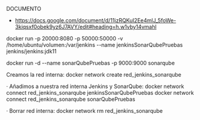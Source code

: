 DOCUMENTO
- https://docs.google.com/document/d/11jzRQKuI2Ee4mlJ_5foWe-3kiqsxf0obek9yz6J7AVY/edit#heading=h.w1vby14vmahl

docker run -p 20000:8080 -p 50000:50000 -v /home/ubuntu/volumen:/var/jenkins --name jenkinsSonarQubePruebas jenkins/jenkins:jdk11

docker run -d --name sonarQubePruebas -p 9000:9000 sonarqube

 Creamos la red interna:
    docker network create red_jenkins_sonarqube

  · Añadimos a nuestra red interna Jenkins y SonarQube:
    docker network connect red_jenkins_sonarqube jenkinsSonarQubePruebas
    docker network connect red_jenkins_sonarqube sonarQubePruebas

  · Borrar red interna:
   docker network rm red_jenkins_sonarqube
